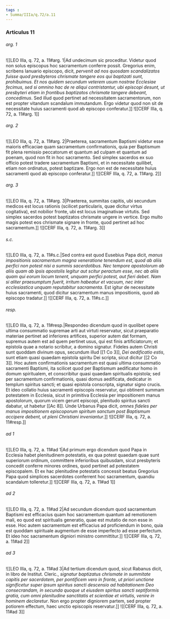 ```yaml
---
tags : 
- Summa/IIIa/q.72/a.11
---
```


### Articulus 11

###### arg. 1
![[LEO IIIa, q. 72, a. 11#arg. 1|Ad undecimum sic proceditur. Videtur quod non solus episcopus hoc sacramentum conferre possit. Gregorius enim, scribens Ianuario episcopo, dicit, *pervenit ad nos quosdam scandalizatos fuisse quod presbyteros chrismate tangere eos qui baptizati sunt, prohibuimus. Et nos quidem secundum veterem usum nostrae Ecclesiae fecimus, sed si omnino hac de re aliqui contristantur, ubi episcopi desunt, ut presbyteri etiam in frontibus baptizatos chrismate tangere debeant, concedimus*. Sed illud quod pertinet ad necessitatem sacramentorum, non est propter vitandum scandalum immutandum. Ergo videtur quod non sit de necessitate huius sacramenti quod ab episcopo conferatur.]]
![[CERF IIIa, q. 72, a. 11#arg. 1]]

###### arg. 2
![[LEO IIIa, q. 72, a. 11#arg. 2|Praeterea, sacramentum Baptismi videtur esse maioris efficaciae quam sacramentum confirmationis, quia per Baptismum fit plena remissio peccatorum et quantum ad culpam et quantum ad poenam, quod non fit in hoc sacramento. Sed simplex sacerdos ex suo officio potest tradere sacramentum Baptismi, et in necessitate quilibet, etiam non ordinatus, potest baptizare. Ergo non est de necessitate huius sacramenti quod ab episcopo conferatur.]]
![[CERF IIIa, q. 72, a. 11#arg. 2]]

###### arg. 3
![[LEO IIIa, q. 72, a. 11#arg. 3|Praeterea, summitas capitis, ubi secundum medicos est locus rationis (scilicet particularis, quae dicitur virtus cogitativa), est nobilior fronte, ubi est locus imaginativae virtutis. Sed simplex sacerdos potest baptizatos chrismate ungere in vertice. Ergo multo magis potest eos chrismate signare in fronte, quod pertinet ad hoc sacramentum.]]
![[CERF IIIa, q. 72, a. 11#arg. 3]]

###### s.c.
![[LEO IIIa, q. 72, a. 11#s.c.|Sed contra est quod Eusebius Papa dicit, *manus impositionis sacramentum magna veneratione tenendum est, quod ab aliis perfici non potest nisi a summis sacerdotibus. Nec tempore apostolorum ab aliis quam ab ipsis apostolis legitur aut scitur peractum esse, nec ab aliis quam qui eorum locum tenent, unquam perfici potest, aut fieri debet. Nam si aliter praesumptum fuerit, irritum habeatur et vacuum, nec inter ecclesiastica unquam reputabitur sacramenta*. Est igitur de necessitate huius sacramenti, quod dicitur sacramentum manus impositionis, quod ab episcopo tradatur.]]
![[CERF IIIa, q. 72, a. 11#s.c.]]

###### resp.
![[LEO IIIa, q. 72, a. 11#resp.|Respondeo dicendum quod in quolibet opere ultima consummatio supremae arti aut virtuti reservatur, sicut praeparatio materiae pertinet ad inferiores artifices, superior autem dat formam, supremus autem est ad quem pertinet usus, qui est finis artificiatorum; et epistola quae a notario scribitur, a domino signatur. Fideles autem Christi sunt quoddam divinum opus, secundum illud [[1 Co 3]], *Dei aedificatio estis*, sunt etiam quasi quaedam epistola spiritu Dei scripta, sicut dicitur [[2 Co 3]]. Hoc autem confirmationis sacramentum est quasi ultima consummatio sacramenti Baptismi, ita scilicet quod per Baptismum aedificatur homo in domum spiritualem, et conscribitur quasi quaedam spiritualis epistola; sed per sacramentum confirmationis, quasi domus aedificata, dedicatur in templum spiritus sancti; et quasi epistola conscripta, signatur signo crucis. Et ideo collatio huius sacramenti episcopis reservatur, qui obtinent summam potestatem in Ecclesia, sicut in primitiva Ecclesia per impositionem manus apostolorum, quorum vicem gerunt episcopi, plenitudo spiritus sancti dabatur, ut habetur [[Ac 8]]. Unde Urbanus Papa dicit, *omnes fideles per manus impositionem episcoporum spiritum sanctum post Baptismum accipere debent, ut pleni Christiani inveniantur*.]]
![[CERF IIIa, q. 72, a. 11#resp.]]

###### ad 1
![[LEO IIIa, q. 72, a. 11#ad 1|Ad primum ergo dicendum quod Papa in Ecclesia habet plenitudinem potestatis, ex qua potest quaedam quae sunt superiorum ordinum, committere inferioribus quibusdam, sicut presbyteris concedit conferre minores ordines, quod pertinet ad potestatem episcopalem. Et ex hac plenitudine potestatis concessit beatus Gregorius Papa quod simplices sacerdotes conferrent hoc sacramentum, quandiu scandalum tolleretur.]]
![[CERF IIIa, q. 72, a. 11#ad 1]]

###### ad 2
![[LEO IIIa, q. 72, a. 11#ad 2|Ad secundum dicendum quod sacramentum Baptismi est efficacius quam hoc sacramentum quantum ad remotionem mali, eo quod est spiritualis generatio, quae est mutatio de non esse in esse. Hoc autem sacramentum est efficacius ad proficiendum in bono, quia est quoddam spirituale augmentum de esse imperfecto ad esse perfectum. Et ideo hoc sacramentum digniori ministro committitur.]]
![[CERF IIIa, q. 72, a. 11#ad 2]]

###### ad 3
![[LEO IIIa, q. 72, a. 11#ad 3|Ad tertium dicendum quod, sicut Rabanus dicit, in libro de Institut. Cleric., *signatur baptizatus chrismate in summitate capitis per sacerdotem, per pontificem vero in fronte, ut priori unctione significetur super ipsum spiritus sancti descensio ad habitationem Deo consecrandam, in secunda quoque ut eiusdem spiritus sancti septiformis gratia, cum omni plenitudine sanctitatis et scientiae et virtutis, venire in hominem declaretur*. Non ergo propter digniorem partem, sed propter potiorem effectum, haec unctio episcopis reservatur.]]
![[CERF IIIa, q. 72, a. 11#ad 3]]

